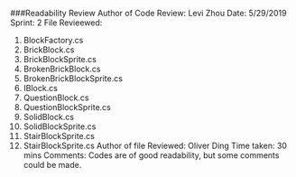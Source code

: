 ###Readability Review
Author of Code Review: Levi Zhou
Date: 5/29/2019
Sprint: 2
File Revieewed: 
1. BlockFactory.cs
2. BrickBlock.cs
3. BrickBlockSprite.cs
4. BrokenBrickBlock.cs
5. BrokenBrickBlockSprite.cs
6. IBlock.cs
7. QuestionBlock.cs
8. QuestionBlockSprite.cs
9. SolidBlock.cs
10. SolidBlockSprite.cs
11. StairBlockSprite.cs
12. StairBlockSprite.cs
Author of file Reviewed: Oliver Ding
Time taken: 30 mins
Comments:
Codes are of good readability, but some comments could be made.